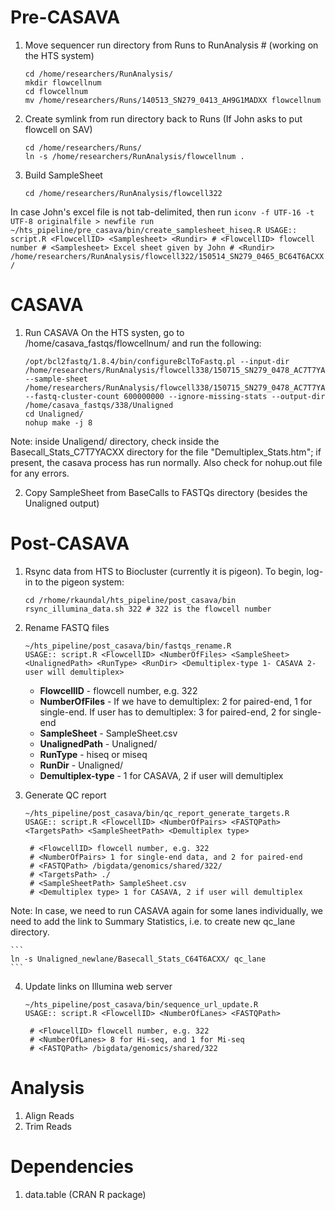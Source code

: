 Pre-CASAVA
==========
1. Move sequencer run directory from Runs to RunAnalysis # (working on the HTS system)
    ```
    cd /home/researchers/RunAnalysis/
    mkdir flowcellnum
    cd flowcellnum
    mv /home/researchers/Runs/140513_SN279_0413_AH9G1MADXX flowcellnum
    ```

2. Create symlink from run directory back to Runs (If John asks to put flowcell on SAV)
    ```
    cd /home/researchers/Runs/
    ln -s /home/researchers/RunAnalysis/flowcellnum .
    ```

3. Build SampleSheet
    ```
    cd /home/researchers/RunAnalysis/flowcell322
    ```

In case John's excel file is not tab-delimited, then run
    ```
    iconv -f UTF-16 -t UTF-8 originalfile > newfile
    run ~/hts_pipeline/pre_casava/bin/create_samplesheet_hiseq.R
    USAGE:: script.R <FlowcellID> <Samplesheet> <Rundir>
    # <FlowcellID> flowcell number
    # <Samplesheet> Excel sheet given by John
    # <Rundir>  /home/researchers/RunAnalysis/flowcell322/150514_SN279_0465_BC64T6ACXX/
    ```

CASAVA
======
1. Run CASAVA
On the HTS systen, go to /home/casava_fastqs/flowcellnum/ and run the following:
    ```
    /opt/bcl2fastq/1.8.4/bin/configureBclToFastq.pl --input-dir /home/researchers/RunAnalysis/flowcell338/150715_SN279_0478_AC7T7YACXX/Data/Intensities/BaseCalls --sample-sheet /home/researchers/RunAnalysis/flowcell338/150715_SN279_0478_AC7T7YACXX/Data/Intensities/BaseCalls/SampleSheet.csv --fastq-cluster-count 600000000 --ignore-missing-stats --output-dir /home/casava_fastqs/338/Unaligned
    cd Unaligned/
    nohup make -j 8
    ```
   
Note: inside Unaligend/ directory, check inside the Basecall_Stats_C7T7YACXX directory for the file "Demultiplex_Stats.htm"; if present, the casava process has run normally. Also check for nohup.out file for any errors. 

2. Copy SampleSheet from BaseCalls to FASTQs directory (besides the Unaligned output)

Post-CASAVA
===========
1. Rsync data from HTS to Biocluster (currently it is pigeon). To begin, log-in to the pigeon system:
    ```
    cd /rhome/rkaundal/hts_pipeline/post_casava/bin
    rsync_illumina_data.sh 322 # 322 is the flowcell number
    ```
        
2. Rename FASTQ files
    ```
    ~/hts_pipeline/post_casava/bin/fastqs_rename.R
    USAGE:: script.R <FlowcellID> <NumberOfFiles> <SampleSheet> <UnalignedPath> <RunType> <RunDir> <Demultiplex-type 1- CASAVA 2- user will demultiplex>
    ```
    * **FlowcellID** - flowcell number, e.g. 322
    * **NumberOfFiles** - If we have to demultiplex: 2 for paired-end, 1 for single-end. If user has to demultiplex: 3 for paired-end, 2 for single-end
    * **SampleSheet** - SampleSheet.csv
    * **UnalignedPath** - Unaligned/
    * **RunType** - hiseq or miseq
    * **RunDir** - Unaligned/
    * **Demultiplex-type** - 1 for CASAVA, 2 if user will demultiplex
    
3. Generate QC report
    ```
    ~/hts_pipeline/post_casava/bin/qc_report_generate_targets.R
    USAGE:: script.R <FlowcellID> <NumberOfPairs> <FASTQPath> <TargetsPath> <SampleSheetPath> <Demultiplex type>
    ```
    
        # <FlowcellID> flowcell number, e.g. 322 
        # <NumberOfPairs> 1 for single-end data, and 2 for paired-end
        # <FASTQPath> /bigdata/genomics/shared/322/
        # <TargetsPath> ./
        # <SampleSheetPath> SampleSheet.csv
        # <Demultiplex type> 1 for CASAVA, 2 if user will demultiplex
Note: In case, we need to run CASAVA again for some lanes individually, we need to add the link to Summary Statistics, i.e. to create new qc_lane directory.
            
    ```
    ln -s Unaligned_newlane/Basecall_Stats_C64T6ACXX/ qc_lane
    ```
        
4. Update links on Illumina web server
    ```
    ~/hts_pipeline/post_casava/bin/sequence_url_update.R
    USAGE:: script.R <FlowcellID> <NumberOfLanes> <FASTQPath>
    ```
        
        # <FlowcellID> flowcell number, e.g. 322             
        # <NumberOfLanes> 8 for Hi-seq, and 1 for Mi-seq
        # <FASTQPath> /bigdata/genomics/shared/322

Analysis
========
1. Align Reads
2. Trim Reads

Dependencies
============
1. data.table (CRAN R package)
